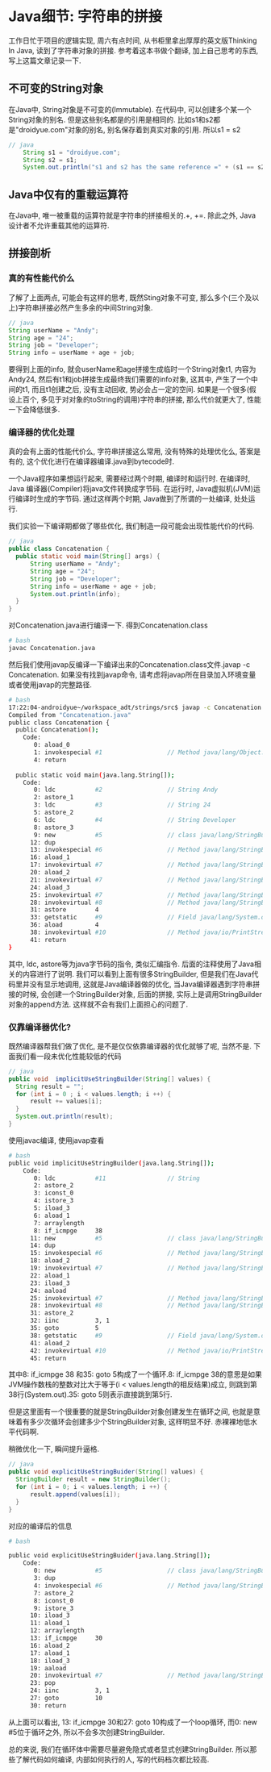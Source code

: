 <!--
Created: Fri Aug 30 2019 13:41:55 GMT+0800 (China Standard Time)
Modified: Fri Aug 30 2019 15:01:53 GMT+0800 (China Standard Time)
-->
# Java细节: 字符串的拼接

工作日忙于项目的逻辑实现, 周六有点时间, 从书柜里拿出厚厚的英文版Thinking In Java, 读到了字符串对象的拼接. 参考着这本书做个翻译, 加上自己思考的东西, 写上这篇文章记录一下.

## 不可变的String对象

在Java中, String对象是不可变的(Immutable). 在代码中, 可以创建多个某一个String对象的别名. 但是这些别名都是的引用是相同的.
比如s1和s2都是"droidyue.com"对象的别名, 别名保存着到真实对象的引用. 所以s1 = s2

``` java
// java
    String s1 = "droidyue.com";
    String s2 = s1;
    System.out.println("s1 and s2 has the same reference =" + (s1 == s2));
```

## Java中仅有的重载运算符

在Java中, 唯一被重载的运算符就是字符串的拼接相关的.+, +=. 除此之外, Java设计者不允许重载其他的运算符.

## 拼接剖析

### 真的有性能代价么

了解了上面两点, 可能会有这样的思考, 既然Sting对象不可变, 那么多个(三个及以上)字符串拼接必然产生多余的中间String对象.

``` java
// java
String userName = "Andy";
String age = "24";
String job = "Developer";
String info = userName + age + job;
```

要得到上面的info, 就会userName和age拼接生成临时一个String对象t1, 内容为Andy24, 然后有t1和job拼接生成最终我们需要的info对象, 这其中, 产生了一个中间的t1, 而且t1创建之后, 没有主动回收, 势必会占一定的空间. 如果是一个很多(假设上百个, 多见于对对象的toString的调用)字符串的拼接, 那么代价就更大了, 性能一下会降低很多.

### 编译器的优化处理

真的会有上面的性能代价么, 字符串拼接这么常用, 没有特殊的处理优化么, 答案是有的, 这个优化进行在编译器编译.java到bytecode时.

一个Java程序如果想运行起来, 需要经过两个时期, 编译时和运行时. 在编译时, Java 编译器(Compiler)将java文件转换成字节码. 在运行时, Java虚拟机(JVM)运行编译时生成的字节码. 通过这样两个时期, Java做到了所谓的一处编译, 处处运行.

我们实验一下编译期都做了哪些优化, 我们制造一段可能会出现性能代价的代码.

``` java
// java
public class Concatenation {
  public static void main(String[] args) {
      String userName = "Andy";
      String age = "24";
      String job = "Developer";
      String info = userName + age + job;
      System.out.println(info);
  }
}
```

对Concatenation.java进行编译一下. 得到Concatenation.class

``` bash
# bash
javac Concatenation.java
```

然后我们使用javap反编译一下编译出来的Concatenation.class文件.javap -c Concatenation. 如果没有找到javap命令, 请考虑将javap所在目录加入环境变量或者使用javap的完整路径.

``` bash
# bash
17:22:04-androidyue~/workspace_adt/strings/src$ javap -c Concatenation
Compiled from "Concatenation.java"
public class Concatenation {
  public Concatenation();
    Code:
       0: aload_0
       1: invokespecial #1                  // Method java/lang/Object."<init>":()V
       4: return        
    
  public static void main(java.lang.String[]);
    Code:
       0: ldc           #2                  // String Andy
       2: astore_1
       3: ldc           #3                  // String 24
       5: astore_2
       6: ldc           #4                  // String Developer
       8: astore_3
       9: new           #5                  // class java/lang/StringBuilder
      12: dup
      13: invokespecial #6                  // Method java/lang/StringBuilder."<init>":()V
      16: aload_1
      17: invokevirtual #7                  // Method java/lang/StringBuilder.append:(Ljava/lang/String;)Ljava/lang/StringBuilder;
      20: aload_2
      21: invokevirtual #7                  // Method java/lang/StringBuilder.append:(Ljava/lang/String;)Ljava/lang/StringBuilder;
      24: aload_3
      25: invokevirtual #7                  // Method java/lang/StringBuilder.append:(Ljava/lang/String;)Ljava/lang/StringBuilder;
      28: invokevirtual #8                  // Method java/lang/StringBuilder.toString:()Ljava/lang/String;
      31: astore        4
      33: getstatic     #9                  // Field java/lang/System.out:Ljava/io/PrintStream;
      36: aload         4
      38: invokevirtual #10                 // Method java/io/PrintStream.println:(Ljava/lang/String;)V
      41: return
}
```

其中, ldc, astore等为java字节码的指令, 类似汇编指令. 后面的注释使用了Java相关的内容进行了说明. 我们可以看到上面有很多StringBuilder, 但是我们在Java代码里并没有显示地调用, 这就是Java编译器做的优化, 当Java编译器遇到字符串拼接的时候, 会创建一个StringBuilder对象, 后面的拼接, 实际上是调用StringBuilder对象的append方法. 这样就不会有我们上面担心的问题了.

### 仅靠编译器优化?

既然编译器帮我们做了优化, 是不是仅仅依靠编译器的优化就够了呢, 当然不是.
下面我们看一段未优化性能较低的代码

``` java
// java
public void  implicitUseStringBuilder(String[] values) {
  String result = "";
  for (int i = 0 ; i < values.length; i ++) {
      result += values[i];
  }
  System.out.println(result);
}
```

使用javac编译, 使用javap查看

``` bash
# bash
public void implicitUseStringBuilder(java.lang.String[]);
    Code:
       0: ldc           #11                 // String 
       2: astore_2
       3: iconst_0
       4: istore_3
       5: iload_3
       6: aload_1
       7: arraylength
       8: if_icmpge     38
      11: new           #5                  // class java/lang/StringBuilder
      14: dup
      15: invokespecial #6                  // Method java/lang/StringBuilder."<init>":()V
      18: aload_2
      19: invokevirtual #7                  // Method java/lang/StringBuilder.append:(Ljava/lang/String;)Ljava/lang/StringBuilder;
      22: aload_1
      23: iload_3
      24: aaload
      25: invokevirtual #7                  // Method java/lang/StringBuilder.append:(Ljava/lang/String;)Ljava/lang/StringBuilder;
      28: invokevirtual #8                  // Method java/lang/StringBuilder.toString:()Ljava/lang/String;
      31: astore_2
      32: iinc          3, 1
      35: goto          5
      38: getstatic     #9                  // Field java/lang/System.out:Ljava/io/PrintStream;
      41: aload_2
      42: invokevirtual #10                 // Method java/io/PrintStream.println:(Ljava/lang/String;)V
      45: return
```

其中8: if_icmpge 38 和35: goto 5构成了一个循环.8: if_icmpge 38的意思是如果JVM操作数栈的整数对比大于等于(i < values.length的相反结果)成立, 则跳到第38行(System.out).35: goto 5则表示直接跳到第5行.

但是这里面有一个很重要的就是StringBuilder对象创建发生在循环之间, 也就是意味着有多少次循环会创建多少个StringBuilder对象, 这样明显不好. 赤裸裸地低水平代码啊.

稍微优化一下, 瞬间提升逼格.

``` java
// java
public void explicitUseStringBuider(String[] values) {
  StringBuilder result = new StringBuilder();
  for (int i = 0; i < values.length; i ++) {
      result.append(values[i]);
  }
}
```

对应的编译后的信息

``` bash
# bash

public void explicitUseStringBuider(java.lang.String[]);
    Code:
       0: new           #5                  // class java/lang/StringBuilder
       3: dup
       4: invokespecial #6                  // Method java/lang/StringBuilder."<init>":()V
       7: astore_2
       8: iconst_0
       9: istore_3
      10: iload_3
      11: aload_1
      12: arraylength
      13: if_icmpge     30
      16: aload_2
      17: aload_1
      18: iload_3
      19: aaload
      20: invokevirtual #7                  // Method java/lang/StringBuilder.append:(Ljava/lang/String;)Ljava/lang/StringBuilder;
      23: pop
      24: iinc          3, 1
      27: goto          10
      30: return
```

从上面可以看出, 13: if_icmpge 30和27: goto 10构成了一个loop循环, 而0: new #5位于循环之外, 所以不会多次创建StringBuilder.

总的来说, 我们在循环体中需要尽量避免隐式或者显式创建StringBuilder. 所以那些了解代码如何编译, 内部如何执行的人, 写的代码档次都比较高.

